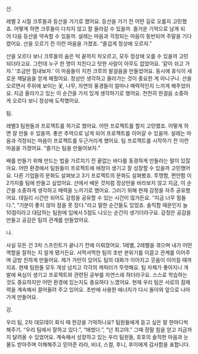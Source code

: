 산.

레벨 2 시절 크루들과 등산을 가기로 했어요. 등산을 가기 전 어떤 길로 오를지 고민했죠. 어떻게 하면 크루들이 다치지 않고 잘 올라갈 수 있을까. 즐거운 기억으로 남게 되어 다음 등산을 약속할 수 있을까. 설레는 마음과 걱정되는 마음이 동반되어 주말을 기다렸어요. 산을 오르기 전 이런 마음을 가졌죠. “즐겁게 정상에 오르자.”

산을 오르다 보니 크루들의 숨은 턱 끝까지 차오르고, 모두 정상에 오를 수 있을까 고민되더라고요. 그런데 누구 한 명이 지친다고 탓한 사람이 아무도 없었어요. ‘같이 쉬고 가자.’ ‘조금만 힘내보자.’ 이 마음들이 지친 크루의 발걸음을 만들었어요. 동시에 휴식이 새로운 깨달음을 얻게 해줬어요. 정상만 생각하고 올라가는 것이 중요한 게 아니구나. 산을 오르면서 주위에 보이는 꽃, 나무, 자연의 풍경들이 얼마나 매력적인지 느끼게 해주었어요. 지금 올라가고 있는 이 순간을 가치 있게 생각하기로 했어요. 천천히 한걸음 소중하게 오르다 보니 정상에 도착했어요.

팀.

레벨3 팀원들과 프로젝트를 하기로 했어요. 어떤 프로젝트를 할지 고민했죠. 어떻게 하면 잘 만들 수 있을까. 좋은 추억으로 남게 되어 프로젝트를 이어갈 수 있을까. 설레는 마음과 걱정되는 마음이 프로젝트를 두근거리게 했어요. 팀 프로젝트를 시작하기 전 이런 마음을 가졌어요. “즐기는 팀을 만들어보자.”

배를 만들기 위해 만드는 법을 가르치기 전 끝없는 바다를 동경하게 만들라는 말이 있잖아요. 어떤 환경에서 팀원들이 프로젝트에 애정이 생기고 잘 성장할 수 있을까 고민했어요. 다른 기업들의 문화도 살펴보고 3기 프로젝트의 문화도 살펴봤죠. 투명함, 편안함 이 2가지를 팀에 만들고 싶었어요. 산에서 배운 것처럼 정상만을 바라보지 않고 지금, 이 순간을 소중하게 생각하고 매력을 느끼기로 했어요. 그러기 위해 현재 감정을 자주 공유했어요. 데일리 시간만 되어도 감정을 공유할 수 있는 시간이 많거든요. “지금 너무 힘들다.”, “기분이 좋지 않아 잠을 못 잤다.”라고 말한 순간들도 있었죠. 솔직함 때문인지 늘 10점이라고 대답하는 팀원에 입에서 5점도 나오는 순간이 생기더라구요. 감정은 공감을 만들고 공감은 팀의 관계를 만들었어요.

나.

사실 모든 건 3차 스프린트가 끝나기 전에 이뤄졌어요. 1레벨, 2레벨을 겪으며 내가 어떤 역할을 잘하는 지 알게 됐거든요. 서먹서먹한 팀의 초반 분위기를 이끌고 관계를 이어주며 금방 친하게 만들어요. 제가 가만히 있어도 팀의 대화가 이어지고 웃음이 이어질 때까지죠. 현재 팀원들 모두 개성 넘치고 각각의 캐릭터가 뚜렷해요. 팀 자체가 좋아지니 개발에 욕심이 생기고 프로젝트와 관련된 공부를 자연스레 하더라구요. 스스로 학습하는 것도 중요하지만 어떤 환경에 있는지도 중요하다 느꼈어요. 현재 우리 팀은 서로의 잠재력을 계속해서 끌어올려 주고 있어요. 초반에 사용한 에너지가 다시 돌아와 앞으로 나아가게 만들어요.

강.

우리 팀, 2차 데모데이 회식 때 한강을 기억하나요? 팀원들에게 듣고 싶은 말 한마디씩 해주기. “우리 팀에서 잘하고 있다.”, “애썼다.”, “넌 최고야.” 그때 정말 힘을 얻고 지금까지 달려올 수 있었어요. 계속해서 성장하고 있는 우리 팀원들, 호호의 솔직한 마음과 눈물도 받아주며 이해해주고 믿어준 라라, 비녀, 스컬, 후니, 후이에게 감사함을 표합니다.